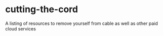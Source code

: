 # cutting-the-cord
A listing of resources to remove yourself from cable as well as other paid cloud services
